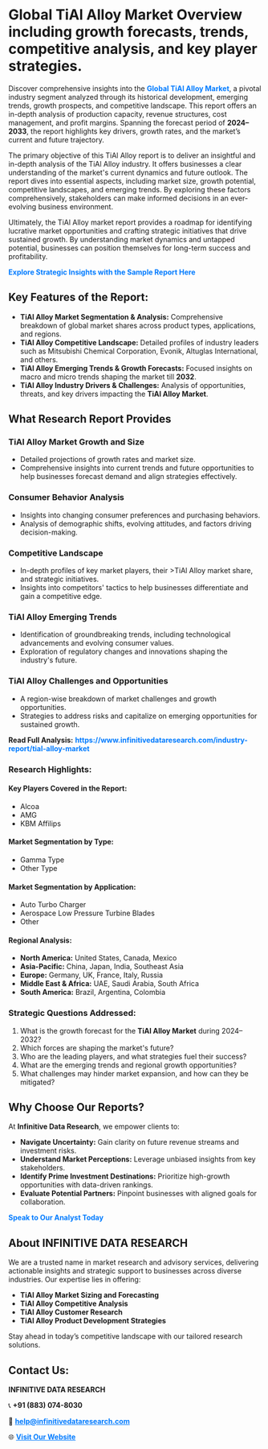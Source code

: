 <h1>Global TiAl Alloy Market Overview including growth forecasts, trends, competitive analysis, and key player strategies.</h1>
<p>
Discover comprehensive insights into the 
<a href="https://www.infinitivedataresearch.com/industry-report/tial-alloy-market" rel="dofollow" style="color: #007BFF; text-decoration: none;"><strong>Global TiAl Alloy Market</strong></a>, a pivotal industry segment analyzed through its historical development, emerging trends, growth prospects, and competitive landscape. This report offers an in-depth analysis of production capacity, revenue structures, cost management, and profit margins. Spanning the forecast period of <strong>2024–2033</strong>, the report highlights key drivers, growth rates, and the market’s current and future trajectory.
</p>
<p>
The primary objective of this TiAl Alloy report is to deliver an insightful and in-depth analysis of the TiAl Alloy industry. It offers businesses a clear understanding of the market's current dynamics and future outlook. The report dives into essential aspects, including market size, growth potential, competitive landscapes, and emerging trends. By exploring these factors comprehensively, stakeholders can make informed decisions in an ever-evolving business environment.
</p>
<p>
Ultimately, the TiAl Alloy market report provides a roadmap for identifying lucrative market opportunities and crafting strategic initiatives that drive sustained growth. By understanding market dynamics and untapped potential, businesses can position themselves for long-term success and profitability.
</p>
<p>
<a href="https://www.infinitivedataresearch.com/request-sample/reportId=105788" style="color: #007BFF; text-decoration: none;"><strong>Explore Strategic Insights with the Sample Report Here</strong></a>
</p>

<h2>Key Features of the Report:</h2>
<ul>
<li><strong>TiAl Alloy Market Segmentation & Analysis:</strong> Comprehensive breakdown of global market shares across product types, applications, and regions.</li>
<li><strong>TiAl Alloy Competitive Landscape:</strong> Detailed profiles of industry leaders such as Mitsubishi Chemical Corporation, Evonik, Altuglas International, and others.</li>
<li><strong>TiAl Alloy Emerging Trends & Growth Forecasts:</strong> Focused insights on macro and micro trends shaping the market till <strong>2032</strong>.</li>
<li><strong>TiAl Alloy Industry Drivers & Challenges:</strong> Analysis of opportunities, threats, and key drivers impacting the <strong>TiAl Alloy Market</strong>.</li>
</ul>

<h2>What Research Report Provides</h2>
<h3>TiAl Alloy Market Growth and Size</h3>
<ul>
<li>Detailed projections of growth rates and market size.</li>
<li>Comprehensive insights into current trends and future opportunities to help businesses forecast demand and align strategies effectively.</li>
</ul>

<h3>Consumer Behavior Analysis</h3>
<ul>
<li>Insights into changing consumer preferences and purchasing behaviors.</li>
<li>Analysis of demographic shifts, evolving attitudes, and factors driving decision-making.</li>
</ul>

<h3>Competitive Landscape</h3>
<ul>
<li>In-depth profiles of key market players, their >TiAl Alloy market share, and strategic initiatives.</li>
<li>Insights into competitors' tactics to help businesses differentiate and gain a competitive edge.</li>
</ul>

<h3>TiAl Alloy Emerging Trends</h3>
<ul>
<li>Identification of groundbreaking trends, including technological advancements and evolving consumer values.</li>
<li>Exploration of regulatory changes and innovations shaping the industry's future.</li>
</ul>

<h3>TiAl Alloy Challenges and Opportunities</h3>
<ul>
<li>A region-wise breakdown of market challenges and growth opportunities.</li>
<li>Strategies to address risks and capitalize on emerging opportunities for sustained growth.</li>
</ul>
<p><strong>Read Full Analysis:</strong> <a href="https://www.infinitivedataresearch.com/industry-report/tial-alloy-market" rel="dofollow" style="color: #007BFF; text-decoration: none;"><strong>https://www.infinitivedataresearch.com/industry-report/tial-alloy-market</strong></a></p>
<h3>Research Highlights:</h3>
<h4>Key Players Covered in the Report:</h4>
<ul><li>Alcoa</li><li>AMG</li><li>KBM Affilips</li></ul>
<h4>Market Segmentation by Type:</h4>
<ul><li>Gamma Type</li><li>Other Type</li></ul>
<h4>Market Segmentation by Application:</h4>
<ul><li>Auto Turbo Charger</li><li>Aerospace Low Pressure Turbine Blades</li><li>Other</li></ul>

<h4>Regional Analysis:</h4>
<ul>
<li><strong>North America:</strong> United States, Canada, Mexico</li>
<li><strong>Asia-Pacific:</strong> China, Japan, India, Southeast Asia</li>
<li><strong>Europe:</strong> Germany, UK, France, Italy, Russia</li>
<li><strong>Middle East & Africa:</strong> UAE, Saudi Arabia, South Africa</li>
<li><strong>South America:</strong> Brazil, Argentina, Colombia</li>
</ul>

<h3>Strategic Questions Addressed:</h3>
<ol>
<li>What is the growth forecast for the <strong>TiAl Alloy Market</strong> during 2024–2032?</li>
<li>Which forces are shaping the market's future?</li>
<li>Who are the leading players, and what strategies fuel their success?</li>
<li>What are the emerging trends and regional growth opportunities?</li>
<li>What challenges may hinder market expansion, and how can they be mitigated?</li>
</ol>

<h2>Why Choose Our Reports?</h2>
<p>At <strong>Infinitive Data Research</strong>, we empower clients to:</p>
<ul>
<li><strong>Navigate Uncertainty:</strong> Gain clarity on future revenue streams and investment risks.</li>
<li><strong>Understand Market Perceptions:</strong> Leverage unbiased insights from key stakeholders.</li>
<li><strong>Identify Prime Investment Destinations:</strong> Prioritize high-growth opportunities with data-driven rankings.</li>
<li><strong>Evaluate Potential Partners:</strong> Pinpoint businesses with aligned goals for collaboration.</li>
</ul>
<p><a href="https://www.infinitivedataresearch.com/industry-report/tial-alloy-market" rel="dofollow" style="color: #007BFF; text-decoration: none;"><strong>Speak to Our Analyst Today</strong></a></p>

<h2>About INFINITIVE DATA RESEARCH</h2>
<p>We are a trusted name in market research and advisory services, delivering actionable insights and strategic support to businesses across diverse industries. Our expertise lies in offering:</p>
<ul>
<li><strong>TiAl Alloy Market Sizing and Forecasting</strong></li>
<li><strong>TiAl Alloy Competitive Analysis</strong></li>
<li><strong>TiAl Alloy Customer Research</strong></li>
<li><strong>TiAl Alloy Product Development Strategies</strong></li>
</ul>
<p>Stay ahead in today’s competitive landscape with our tailored research solutions.</p>

<h2>Contact Us:</h2>
<p><strong>INFINITIVE DATA RESEARCH</strong></p>
<p>📞 <strong>+91 (883) 074-8030</strong></p>
<p>📧 <strong><a href="mailto:help@infinitivedataresearch.com" style="color: #007BFF;">help@infinitivedataresearch.com</a></strong></p>
<p>🌐 <strong><a href="https://www.infinitivedataresearch.com" rel="dofollow" style="color: #007BFF;">Visit Our Website</a></strong></p>
